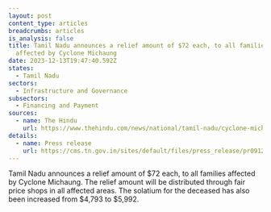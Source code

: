 ```yaml
---
layout: post
content_type: articles
breadcrumbs: articles
is_analysis: false
title: Tamil Nadu announces a relief amount of $72 each, to all families
  affected by Cyclone Michaung
date: 2023-12-13T19:47:40.592Z
states:
  - Tamil Nadu
sectors:
  - Infrastructure and Governance
subsectors:
  - Financing and Payment
sources:
  - name: The Hindu
    url: https://www.thehindu.com/news/national/tamil-nadu/cyclone-michaung-tn-cm-stalin-announces-6000-as-relief-amount-to-all-flood-affected-families/article67621288.ece
details:
  - name: Press release
    url: https://cms.tn.gov.in/sites/default/files/press_release/pr091223_2470.pdf
---
```

Tamil Nadu announces a relief amount of $72 each, to all families affected by Cyclone Michaung. The relief amount will be distributed through fair price shops in all affected areas. The solatium for the deceased has also been increased from $4,793 to $5,992.